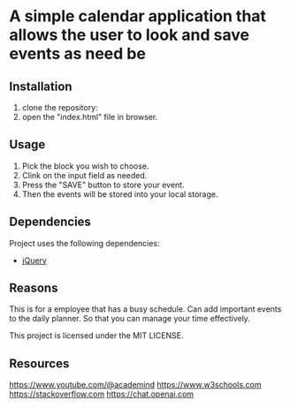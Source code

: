 # A simple calendar application that allows the user to look and save events as need be

## Installation

1. clone the repository:
2. open the "index.html" file in browser.

## Usage

1. Pick the block you wish to choose.
2. Clink on the input field as needed.
3. Press the "SAVE" button to store your event.
4. Then the events will be stored into your local storage.

## Dependencies 

Project uses the following dependencies:

- [jQuery](https://jquery.com/)

## Reasons

This is for a employee that has a busy schedule. Can add important events to the daily planner. So that you can manage your time effectively.

This project is licensed under the MIT LICENSE.

## Resources

https://www.youtube.com/@academind
https://www.w3schools.com
https://stackoverflow.com
https://chat.openai.com